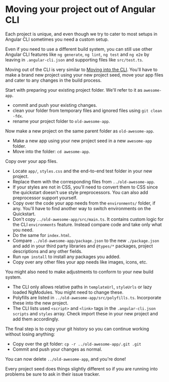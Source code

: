 # Moving your project out of Angular CLI

Each project is unique, and even though we try to cater to most setups in Angular CLI sometimes
you need a custom setup.

Even if you need to use a different build system, you can still use other Angular CLI features
like `ng generate`, `ng lint`, `ng test` and `ng e2e` by leaving in `.angular-cli.json` and
supporting files like `src/test.ts`.

Moving out of the CLI is very similar to [Moving into the CLI](moving-into-the-cli).
You'll have to make a brand new project using your new project seed, move your app files and
cater to any changes in the build process.

Start with preparing your existing project folder. We'll refer to it as `awesome-app`.
- commit and push your existing changes.
- clean your folder from temporary files and ignored files using `git clean -fdx`.
- rename your project folder to `old-awesome-app`.

Now make a new project on the same parent folder as `old-awesome-app`.
- Make a new app using your new project seed in a new `awesome-app` folder.
- Move into the folder: `cd awesome-app`.

Copy over your app files.
- Locate `app/`, `styles.css` and the end-to-end test folder in your new project.
- Replace them with the corresponding files from `../old-awesome-app`.
- If your styles are not in CSS, you'll need to convert them to CSS since the quickstart doesn't
use style preprocessors. You can also add preprocessor support yourself.
- Copy over the code your app needs from the `environments/` folder, if any.
You'll have to find another way to switch environments on the Quickstart.
- Don't copy `../old-awesome-app/src/main.ts`. It contains custom logic for the CLI
`environments` feature. Instead compare code and take only what you need.
- Do the same for `index.html`.
- Compare `../old-awesome-app/package.json` to the new `./package.json` and add in your
third party libraries and `@types/*` packages, project descriptions and any other fields.
- Run `npm install` to install any packages you added.
- Copy over any other files your app needs like images, icons, etc.

You might also need to make adjustments to conform to your new build system.
- The CLI only allows relative paths in `templateUrl`, `styleUrls` or lazy loaded NgModules.
You might need to change these.
- Polyfills are listed in `../old-awesome-app/src/polyfills.ts`. Incorporate these into the new
project.
- The CLI lists used `<script>` and `<link>` tags in the `.angular-cli.json` `scripts`
and `styles` array. Check import these in your new project and add them accordingly.

The final step is to copy your git history so you can continue working without losing anything:
- Copy over the git folder: `cp -r ../old-awesome-app/.git .git`
- Commit and push your changes as normal.

You can now delete `../old-awesome-app`, and you're done!

Every project seed does things slightly different so if you are running into problems be sure
to ask in their issue tracker.
